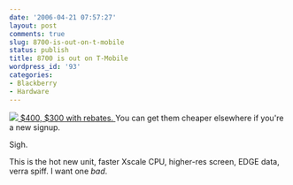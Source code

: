 ```yaml
---
date: '2006-04-21 07:57:27'
layout: post
comments: true
slug: 8700-is-out-on-t-mobile
status: publish
title: 8700 is out on T-Mobile
wordpress_id: '93'
categories:
- Blackberry
- Hardware
---
```


[![](http://www.t-mobile.com/images/products/BlackBerry_8700g/250x270.jpg)
$400, $300 with rebates. ](http://www.t-mobile.com/shop/Phones/Detail.aspx?tp=tb4&device=2a576632-e727-4d58-b83f-8d6c6ea6baf9) You can get them cheaper elsewhere if you're a new signup.

Sigh.

This is the hot new unit, faster Xscale CPU, higher-res screen, EDGE data, verra spiff. I want one _bad_.


